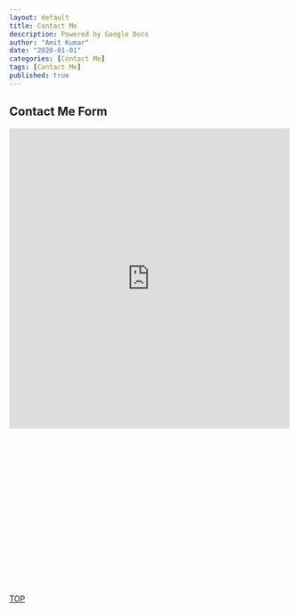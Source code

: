 ```yaml
---
layout: default
title: Contact Me
description: Powered by Google Docs
author: "Amit Kumar"
date: "2020-01-01"
categories: [Contact Me]
tags: [Contact Me]
published: true
---
```


## Contact Me Form

<div style="position: relative; padding-bottom: 56.25%; height: 0; overflow: hidden; max-width: 100%; height: auto;">
    <iframe
      id="JotFormIFrame-241835071547458"
      title="Lets Connect and Collaborate"
      onload="window.parent.scrollTo(0,0)"
      allowtransparency="true"
      allow="geolocation; microphone; camera; fullscreen"
      src="https://form.jotform.com/241835071547458"
      frameborder="0"
      style="min-width:100%;max-width:100%;height:539px;border:none;"
      scrolling="no"
    >
    </iframe>
    <script src='https://cdn.jotfor.ms/s/umd/latest/for-form-embed-handler.js'></script>
    <script>window.jotformEmbedHandler("iframe[id='JotFormIFrame-241835071547458']", "https://form.jotform.com/")</script>
</div>

[TOP](#contents)

